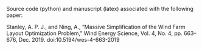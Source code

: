 Source code (python) and manuscript (latex) associated with the following paper:

Stanley, A. P. J., and Ning, A., “Massive Simplification of the Wind Farm Layout Optimization Problem,” Wind Energy Science, Vol. 4, No. 4, pp. 663–676, Dec. 2019. doi:10.5194/wes-4-663-2019
